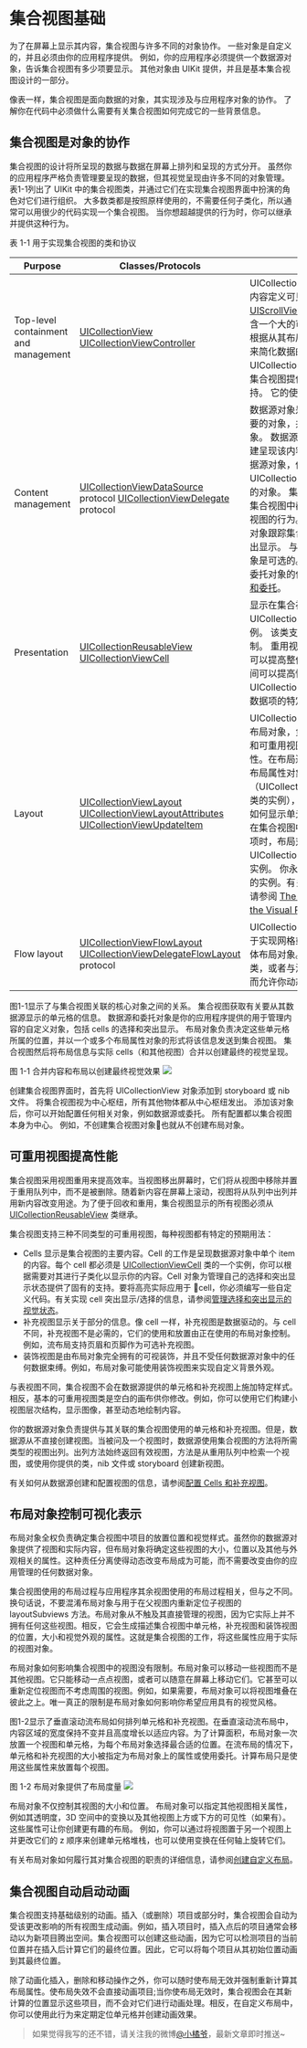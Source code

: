 # 集合视图基础

为了在屏幕上显示其内容，集合视图与许多不同的对象协作。 一些对象是自定义的，并且必须由你的应用程序提供。 例如，你的应用程序必须提供一个数据源对象，告诉集合视图有多少项要显示。 其他对象由 UIKit 提供，并且是基本集合视图设计的一部分。

像表一样，集合视图是面向数据的对象，其实现涉及与应用程序对象的协作。 了解你在代码中必须做什么需要有关集合视图如何完成它的一些背景信息。

## 集合视图是对象的协作

集合视图的设计将所呈现的数据与数据在屏幕上排列和呈现的方式分开。 虽然你的应用程序严格负责管理要呈现的数据，但其视觉呈现由许多不同的对象管理。 表1-1列出了 UIKit 中的集合视图类，并通过它们在实现集合视图界面中扮演的角色对它们进行组织。 大多数类都是按照原样使用的，不需要任何子类化，所以通常可以用很少的代码实现一个集合视图。 当你想超越提供的行为时，你可以继承并提供这种行为。

表 1-1 用于实现集合视图的类和协议

| Purpose | Classes/Protocols | Description |
| - | - | - |
| Top-level containment and management | [UICollectionView](https://developer.apple.com/documentation/uikit/uicollectionview) [UICollectionViewController](https://developer.apple.com/documentation/uikit/uicollectionviewcontroller) | UICollectionView 对象为集合视图的内容定义可见区域。 这个类从 [UIScrollView](https://developer.apple.com/documentation/uikit/uiscrollview) 继承，并可根据需要包含一个大的可滚动区域。 该类还可以根据从其布局对象接收到的布局信息来简化数据的表示。 UICollectionViewController 对象为集合视图提供视图控制器级管理支持。 它的使用是可选的。 |
| Content management | [UICollectionViewDataSource](https://developer.apple.com/documentation/uikit/uicollectionviewdatasource) protocol [UICollectionViewDelegate](https://developer.apple.com/documentation/uikit/uicollectionviewdelegate) protocol | 数据源对象是与集合视图关联的最重要的对象，并且是你必须提供的对象。 数据源管理集合视图的内容并创建呈现该内容所需的视图。 要实现数据源对象，你必须创建一个遵守 UICollectionViewDataSource 协议的对象。 集合视图委托对象允许你从集合视图中截取有趣的消息并自定义视图的行为。 例如，你可以使用委托对象跟踪集合视图中项目的选择和突出显示。 与数据源对象不同，委托对象是可选的。 有关如何实现数据源和委托对象的信息，请参阅[设计数据源和委托](https://developer.apple.com/library/content/documentation/WindowsViews/Conceptual/CollectionViewPGforIOS/CreatingCellsandViews/CreatingCellsandViews.html#//apple_ref/doc/uid/TP40012334-CH7-SW1)。 |
| Presentation | [UICollectionReusableView](https://developer.apple.com/documentation/uikit/uicollectionreusableview) [UICollectionViewCell](https://developer.apple.com/documentation/uikit/uicollectionviewcell) | 显示在集合视图中的所有视图必须是 UICollectionReusableView 类的实例。 该类支持集合视图使用的回收机制。 重用视图（而不是创建新视图）可以提高整体性能，尤其是在滚动期间可以提高性能。 UICollectionViewCell 对象是用于主数据项的特定类型的可重用视图。 |
| Layout | [UICollectionViewLayout](https://developer.apple.com/documentation/uikit/uicollectionviewlayout) [UICollectionViewLayoutAttributes](https://developer.apple.com/documentation/uikit/uicollectionviewlayoutattributes) [UICollectionViewUpdateItem](https://developer.apple.com/documentation/uikit/uicollectionviewupdateitem) | UICollectionViewLayout 的子类称为布局对象，负责定义集合视图内单元和可重用视图的位置，大小和可视属性。在布局过程中，布局对象会创建布局属性对象（UICollectionViewLayoutAttributes 类的实例），告诉集合视图在何处以及如何显示单元格和可重用视图。每当在集合视图中插入，删除或移动数据项时，布局对象都会接收 UICollectionViewUpdateItem 类的实例。 你永远不需要自己创建这个类的实例。有关布局对象的更多信息，请参阅 [The Layout Object Controls the Visual Presentation](https://developer.apple.com/library/content/documentation/WindowsViews/Conceptual/CollectionViewPGforIOS/CollectionViewBasics/CollectionViewBasics.html#//apple_ref/doc/uid/TP40012334-CH2-SW14)。 |
| Flow layout | [UICollectionViewFlowLayout](https://developer.apple.com/documentation/uikit/uicollectionviewflowlayout) [UICollectionViewDelegateFlowLayout](https://developer.apple.com/documentation/uikit/uicollectionviewdelegateflowlayout) protocol | UICollectionViewFlowLayout 类是用于实现网格或其他基于行的布局的具体布局对象。 你可以按原样使用该类，或者与流代理对象结合使用，从而允许你动态地自定义布局信息。 | 

图1-1显示了与集合视图关联的核心对象之间的关系。 集合视图获取有关要从其数据源显示的单元格的信息。 数据源和委托对象是你的应用程序提供的用于管理内容的自定义对象，包括 cells 的选择和突出显示。 布局对象负责决定这些单元格所属的位置，并以一个或多个布局属性对象的形式将该信息发送到集合视图。 集合视图然后将布局信息与实际 cells（和其他视图）合并以创建最终的视觉呈现。

图 1-1 合并内容和布局以创建最终视觉效果
![](https://developer.apple.com/library/content/documentation/WindowsViews/Conceptual/CollectionViewPGforIOS/Art/cv_objects_2x.png)

创建集合视图界面时，首先将 UICollectionView 对象添加到 storyboard 或 nib 文件。 将集合视图视为中心枢纽，所有其他物体都从中心枢纽发出。 添加该对象后，你可以开始配置任何相关对象，例如数据源或委托。 所有配置都以集合视图本身为中心。 例如，不创建集合视图对象也就从不创建布局对象。

## 可重用视图提高性能

集合视图采用视图重用来提高效率。当视图移出屏幕时，它们将从视图中移除并置于重用队列中，而不是被删除。随着新内容在屏幕上滚动，视图将从队列中出列并用新内容改变用途。为了便于回收和重用，集合视图显示的所有视图必须从 [UICollectionReusableView](https://developer.apple.com/documentation/uikit/uicollectionreusableview) 类继承。

集合视图支持三种不同类型的可重用视图，每种视图都有特定的预期用法：

- Cells 显示是集合视图的主要内容。Cell 的工作是呈现数据源对象中单个 item 的内容。每个 cell 都必须是 [UICollectionViewCell](https://developer.apple.com/documentation/uikit/uicollectionviewcell) 类的一个实例，你可以根据需要对其进行子类化以显示你的内容。Cell 对象为管理自己的选择和突出显示状态提供了固有的支持。要将高亮实际应用于 cell，你必须编写一些自定义代码。有关实现 cell 突出显示/选择的信息，请参阅[管理选择和突出显示的视觉状态](https://developer.apple.com/library/content/documentation/WindowsViews/Conceptual/CollectionViewPGforIOS/CreatingCellsandViews/CreatingCellsandViews.html#//apple_ref/doc/uid/TP40012334-CH7-SW8)。
- 补充视图显示关于部分的信息。像 cell 一样，补充视图是数据驱动的。与 cell 不同，补充视图不是必需的，它们的使用和放置由正在使用的布局对象控制。例如，流布局支持页眉和页脚作为可选补充视图。
- 装饰视图是由布局对象完全拥有的可视装饰，并且不受任何数据源对象中的任何数据束缚。例如，布局对象可能使用装饰视图来实现自定义背景外观。

与表视图不同，集​​合视图不会在数据源提供的单元格和补充视图上施加特定样式。相反，基本的可重用视图类是空白的画布供你修改。例如，你可以使用它们构建小视图层次结构，显示图像，甚至动态地绘制内容。

你的数据源对象负责提供与其关联的集合视图使用的单元格和补充视图。但是，数据源从不直接创建视图。当被问及一个视图时，数据源使用集合视图的方法将所需类型的视图出列。出列方法始终返回有效视图，方法是从重用队列中检索一个视图，或使用你提供的类，nib 文件或 storyboard 创建新视图。

有关如何从数据源创建和配置视图的信息，请参阅[配置 Cells 和补充视图](https://developer.apple.com/library/content/documentation/WindowsViews/Conceptual/CollectionViewPGforIOS/CreatingCellsandViews/CreatingCellsandViews.html#//apple_ref/doc/uid/TP40012334-CH7-SW6)。

## 布局对象控制可视化表示

布局对象全权负责确定集合视图中项目的放置位置和视觉样式。虽然你的数据源对象提供了视图和实际内容，但布局对象将确定这些视图的大小，位置以及其他与外观相关的属性。这种责任分离使得动态改变布局成为可能，而不需要改变由你的应用管理的任何数据对象。

集合视图使用的布局过程与应用程序其余视图使用的布局过程相关，但与之不同。换句话说，不要混淆布局对象与用于在父视图内重新定位子视图的 layoutSubviews 方法。布局对象从不触及其直接管理的视图，因为它实际上并不拥有任何这些视图。相反，它会生成描述集合视图中单元格，补充视图和装饰视图的位置，大小和视觉外观的属性。这就是集合视图的工作，将这些属性应用于实际的视图对象。

布局对象如何影响集合视图中的视图没有限制。布局对象可以移动一些视图而不是其他视图。它只能移动一点点视图，或者可以随意在屏幕上移动它们。它甚至可以重新定位视图而不考虑周围的视图。例如，如果需要，布局对象可以将视图堆叠在彼此之上。唯一真正的限制是布局对象如何影响你希望应用具有的视觉风格。

图1-2显示了垂直滚动流布局如何排列单元格和补充视图。在垂直滚动流布局中，内容区域的宽度保持不变并且高度增长以适应内容。为了计算面积，布局对象一次放置一个视图和单元格，为每个布局对象选择最合适的位置。在流布局的情况下，单元格和补充视图的大小被指定为布局对象上的属性或使用委托。计算布局只是使用这些属性来放置每个视图。

图 1-2 布局对象提供了布局度量
![](https://developer.apple.com/library/content/documentation/WindowsViews/Conceptual/CollectionViewPGforIOS/Art/cv_layout_basics_2x.png)

布局对象不仅控制其视图的大小和位置。 布局对象可以指定其他视图相关属性，例如其透明度，3D 空间中的变换以及其他视图上方或下方的可见性（如果有）。 这些属性可让你创建更有趣的布局。 例如，你可以通过将视图置于另一个视图上并更改它们的 z 顺序来创建单元格堆栈，也可以使用变换在任何轴上旋转它们。

有关布局对象如何履行其对集合视图的职责的详细信息，请参阅[创建自定义布局](https://developer.apple.com/library/content/documentation/WindowsViews/Conceptual/CollectionViewPGforIOS/CreatingCustomLayouts/CreatingCustomLayouts.html#//apple_ref/doc/uid/TP40012334-CH5-SW1)。

## 集合视图自动启动动画

集合视图支持基础级别的动画。插入（或删除）项目或部分时，集合视图会自动为受该更改影响的所有视图生成动画。例如，插入项目时，插入点后的项目通常会移动以为新项目腾出空间。集合视图可以创建这些动画，因为它可以检测项目的当前位置并在插入后计算它们的最终位置。因此，它可以将每个项目从其初始位置动画到其最终位置。

除了动画化插入，删除和移动操作之外，你可以随时使布局无效并强制重新计算其布局属性。使布局失效不会直接动画项目;当你使布局无效时，集合视图会在其新计算的位置显示这些项目，而不会对它们进行动画处理。相反，在自定义布局中，你可以使用此行为来定期定位单元格并创建动画效果。

> 如果觉得我写的还不错，请关注我的微博[@小橘爷](http://weibo.com/yanghaoyu0225)，最新文章即时推送~